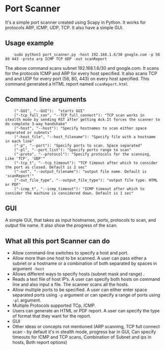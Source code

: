 # Port Scanner


It's a simple port scanner created using Scapy in Python. It works for protocols ARP, ICMP, UDP, TCP. It also have a simple GUI.

## Usage example
		sudo python3 port_scanner.py -host 192.168.1.6/30 google.com -p 56 80 443 -proto arp ICMP TCP UDP -out scanReport
The above command scans subnet 192.168.1.6/30 and google.com. It scans for the protocols ICMP and ARP for every host specified. It also scans TCP and and UDP for every port (56, 80, 443) on every host specified. This command generated a HTML report named `scanReport.html`
## Command line arguments 
		("-GUI", "--GUI"):  "starts GUI"
		("-tcp_full_con", "--TCP_full_connect"): "TCP scan works in stealth mode by sending RST after getting Ack.It forces the scanner to do complete 3-way handshake"		
		("-host", "--host"): "Specify hostnames to scan either space separated or subnets"
		("-host_file", "--host_filename"): "Specify file with a hostname in each line"
		("-p", "--port"): "Specify ports to scan. Space separated"
		("-pl", "--port_list"): "Specify ports range to scan"
		("-proto", "--protocol"): "Specify protocols for the scanning, Like 'TCP', 'UDP'"
		("-tcp_t", "--tcp_timeout"): "TCP timeout after which to consider the port as closed. Default is 2 sec"
		("-out", "--output_filename"): "output file name. Default is 'scanReport'"
		("-out_file_type", "--output_file_type"): "output file type. HTML or PDF"
		("-icmp_t", "--icmp_timeout"): "ICMP timeout after which to consider the machine is considered down. Default is 1 sec"
		

## GUI

A simple GUI, that takes as input hostnames, ports, protocols to scan, and output file name. It also show the progress of the scan. 

## What all this port Scanner can do
- Allow command-line switches to specify a host and port.
 - Allow more than one host to be scanned. A user can pass either a subnet or a hostname or a combination of both separated by spaces in argument `-host`
 - Allows different ways to specify hosts (subnet mask and range) .
 - Reads a text file of host IP’s. A user can specify both hosts on command line and also input a file. The scanner scans all the hosts.
 - Allow multiple ports to be specified. A user can either enter space separated ports using `-p` argument or can specify a range of ports  using `-pl` argument.
 -  Multiple Protocols supported TCp, ICMP.
 -  Users can generate an HTML or PDF report. A user can specify the type of format that they want for the report. 
 - GUI 
 - Other ideas or concepts not mentioned  (ARP scanning, TCP full connect scan - by default it's in stealth mode, progress bar in GUI, Can specify timeouts for ICMP and TCP scans, Combination of Subnet and ips in hosts, Both report options)
